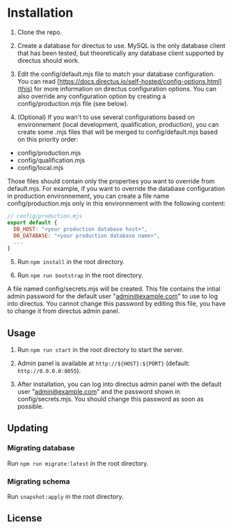 # Installation

1. Clone the repo.

2. Create a database for directus to use. MySQL is the only database client that has been tested, but theoretically any database client supported by directus should work.

3. Edit the config/default.mjs file to match your database configuration. You can read [https://docs.directus.io/self-hosted/config-options.html](this) for more information on directus configuration options. You can also override any configuration option by creating a config/production.mjs file (see below).

4. (Optional) If you wan't to use several configurations based on environnement (local development, qualification, production), you can create some .mjs files that will be merged to config/default.mjs based on this priority order:

- config/production.mjs
- config/qualification.mjs
- config/local.mjs

Those files should contain only the properties you want to override from default.mjs. For example, if you want to override the database configuration in production environnement, you can create a file name config/production.mjs only in this environnement with the following content:

```js
// config/production.mjs
export default {
  DB_HOST: "<your production database host>",
  DB_DATABASE: "<your production database name>",
  ...
}
```

5. Run `npm install` in the root directory.

6. Run `npm run bootstrap` in the root directory.

A file named config/secrets.mjs will be created. This file contains the intial admin password for the default user "admin@example.com" to use to log into directus. You cannot change this password by editing this file, you have to change it from directus admin panel.

## Usage

1. Run `npm run start` in the root directory to start the server.

2. Admin panel is available at `http://${HOST}:${PORT}` (default: `http://0.0.0.0:8055`).

3. After installation, you can log into directus admin panel with the default user "admin@example.com" and the password shown in config/secrets.mjs. You should change this password as soon as possible.

## Updating

### Migrating database

Run `npm run migrate:latest` in the root directory.

### Migrating schema

Run `snapshot:apply` in the root directory.

## License